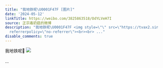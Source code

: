 ```yaml
---
title: "我地铁呢\U0001F47F [图片]"
date: '2024-05-12'
linkTitle: https://weibo.com/3825863518/OdYLVeH7I
source: 正宗毒奶菇的微博
description: "我地铁呢\U0001F47F <img style=\"\" src=\"https://tvax2.sinaimg.cn/large/e40a0b5ely1hpn1s9k7vkj22c0340kjm.jpg\"
  referrerpolicy=\"no-referrer\"><br><br> ..."
disable_comments: true
---
```

我地铁呢👿 <img style="" src="https://tvax2.sinaimg.cn/large/e40a0b5ely1hpn1s9k7vkj22c0340kjm.jpg" referrerpolicy="no-referrer"><br><br> ...